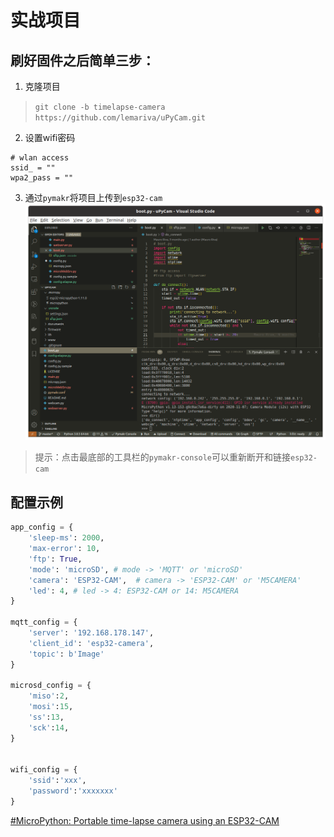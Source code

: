 # 实战项目

## 刷好固件之后简单三步：
1. 克隆项目
>`git clone -b timelapse-camera https://github.com/lemariva/uPyCam.git`

2. 设置wifi密码
```pytho
# wlan access
ssid_ = ""
wpa2_pass = ""
```
3. 通过`pymakr`将项目上传到`esp32-cam`
![](pictures/pymakr-console.png)

> 提示：点击最底部的工具栏的`pymakr-console`可以重新断开和链接`esp32-cam`


## 配置示例

```python
app_config = {
    'sleep-ms': 2000,
    'max-error': 10,
    'ftp': True,
    'mode': 'microSD', # mode -> 'MQTT' or 'microSD'
    'camera': 'ESP32-CAM',  # camera -> 'ESP32-CAM' or 'M5CAMERA'
    'led': 4, # led -> 4: ESP32-CAM or 14: M5CAMERA
}

mqtt_config = {
    'server': '192.168.178.147',
    'client_id': 'esp32-camera',
    'topic': b'Image'
}

microsd_config = {
    'miso':2,
    'mosi':15,
    'ss':13,
    'sck':14,
}


wifi_config = {
    'ssid':'xxx',
    'password':'xxxxxxx'
}

```

[#MicroPython: Portable time-lapse camera using an ESP32-CAM](https://lemariva.com/blog/2020/02/micropython-timelapse-video-using-esp32-cam)